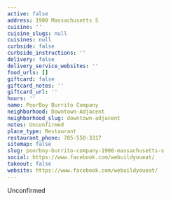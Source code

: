 ```yaml
---
active: false
address: 1900 Massachusetts S
cuisine: ''
cuisine_slugs: null
cuisines: null
curbside: false
curbside_instructions: ''
delivery: false
delivery_service_websites: ''
food_urls: []
giftcard: false
giftcard_notes: ''
giftcard_url: ''
hours: ''
name: PoorBoy Burrito Company
neighborhood: Downtown-Adjacent
neighborhood_slug: downtown-adjacent
notes: Unconfirmed
place_type: Restaurant
restaurant_phone: 785-550-3317
sitemap: false
slug: poorboy-burrito-company-1900-massachusetts-s
social: https://www.facebook.com/webuildyoueat/
takeout: false
website: https://www.facebook.com/webuildyoueat/
---
```


Unconfirmed